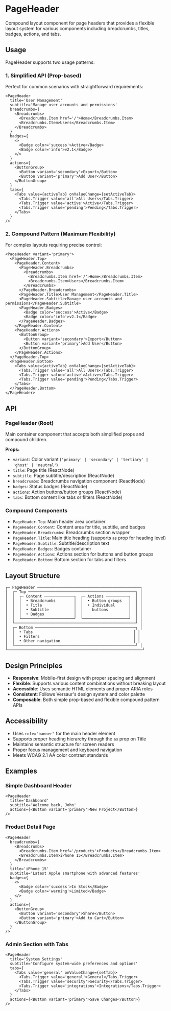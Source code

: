 # PageHeader

Compound layout component for page headers that provides a flexible layout system for various
components including breadcrumbs, titles, badges, actions, and tabs.

## Usage

PageHeader supports two usage patterns:

### 1. Simplified API (Prop-based)

Perfect for common scenarios with straightforward requirements:

```tsx
<PageHeader
  title='User Management'
  subtitle='Manage user accounts and permissions'
  breadcrumbs={
    <Breadcrumbs>
      <Breadcrumbs.Item href='/'>Home</Breadcrumbs.Item>
      <Breadcrumbs.Item>Users</Breadcrumbs.Item>
    </Breadcrumbs>
  }
  badges={
    <>
      <Badge color='success'>Active</Badge>
      <Badge color='info'>v2.1</Badge>
    </>
  }
  actions={
    <ButtonGroup>
      <Button variant='secondary'>Export</Button>
      <Button variant='primary'>Add User</Button>
    </ButtonGroup>
  }
  tabs={
    <Tabs value={activeTab} onValueChange={setActiveTab}>
      <Tabs.Trigger value='all'>All Users</Tabs.Trigger>
      <Tabs.Trigger value='active'>Active</Tabs.Trigger>
      <Tabs.Trigger value='pending'>Pending</Tabs.Trigger>
    </Tabs>
  }
/>
```

### 2. Compound Pattern (Maximum Flexibility)

For complex layouts requiring precise control:

```tsx
<PageHeader variant='primary'>
  <PageHeader.Top>
    <PageHeader.Content>
      <PageHeader.Breadcrumbs>
        <Breadcrumbs>
          <Breadcrumbs.Item href='/'>Home</Breadcrumbs.Item>
          <Breadcrumbs.Item>Users</Breadcrumbs.Item>
        </Breadcrumbs>
      </PageHeader.Breadcrumbs>
      <PageHeader.Title>User Management</PageHeader.Title>
      <PageHeader.Subtitle>Manage user accounts and permissions</PageHeader.Subtitle>
      <PageHeader.Badges>
        <Badge color='success'>Active</Badge>
        <Badge color='info'>v2.1</Badge>
      </PageHeader.Badges>
    </PageHeader.Content>
    <PageHeader.Actions>
      <ButtonGroup>
        <Button variant='secondary'>Export</Button>
        <Button variant='primary'>Add User</Button>
      </ButtonGroup>
    </PageHeader.Actions>
  </PageHeader.Top>
  <PageHeader.Bottom>
    <Tabs value={activeTab} onValueChange={setActiveTab}>
      <Tabs.Trigger value='all'>All Users</Tabs.Trigger>
      <Tabs.Trigger value='active'>Active</Tabs.Trigger>
      <Tabs.Trigger value='pending'>Pending</Tabs.Trigger>
    </Tabs>
  </PageHeader.Bottom>
</PageHeader>
```

## API

### PageHeader (Root)

Main container component that accepts both simplified props and compound children.

**Props:**

- `variant`: Color variant (`'primary' | 'secondary' | 'tertiary' | 'ghost' | 'neutral'`)
- `title`: Page title (ReactNode)
- `subtitle`: Page subtitle/description (ReactNode)
- `breadcrumbs`: Breadcrumbs navigation component (ReactNode)
- `badges`: Status badges (ReactNode)
- `actions`: Action buttons/button groups (ReactNode)
- `tabs`: Bottom content like tabs or filters (ReactNode)

### Compound Components

- `PageHeader.Top`: Main header area container
- `PageHeader.Content`: Content area for title, subtitle, and badges
- `PageHeader.Breadcrumbs`: Breadcrumbs section wrapper
- `PageHeader.Title`: Main title heading (supports `as` prop for heading level)
- `PageHeader.Subtitle`: Subtitle/description text
- `PageHeader.Badges`: Badges container
- `PageHeader.Actions`: Actions section for buttons and button groups
- `PageHeader.Bottom`: Bottom section for tabs and filters

## Layout Structure

```
┌─ PageHeader ─────────────────────────────────────────────┐
│  ┌─ Top ───────────────────────────────────────────────┐ │
│  │  ┌─ Content ─────────────┐  ┌─ Actions ──────────┐  │ │
│  │  │  • Breadcrumbs        │  │  • Button groups   │  │ │
│  │  │  • Title              │  │  • Individual      │  │ │
│  │  │  • Subtitle           │  │    buttons         │  │ │
│  │  │  • Badges             │  │                    │  │ │
│  │  └───────────────────────┘  └────────────────────┘  │ │
│  └─────────────────────────────────────────────────────┘ │
│  ┌─ Bottom ────────────────────────────────────────────┐ │
│  │  • Tabs                                            │ │
│  │  • Filters                                         │ │
│  │  • Other navigation                                │ │
│  └─────────────────────────────────────────────────────┘ │
└───────────────────────────────────────────────────────────┘
```

## Design Principles

- **Responsive**: Mobile-first design with proper spacing and alignment
- **Flexible**: Supports various content combinations without breaking layout
- **Accessible**: Uses semantic HTML elements and proper ARIA roles
- **Consistent**: Follows Versaur's design system and color palette
- **Composable**: Both simple prop-based and flexible compound pattern APIs

## Accessibility

- Uses `role="banner"` for the main header element
- Supports proper heading hierarchy through the `as` prop on Title
- Maintains semantic structure for screen readers
- Proper focus management and keyboard navigation
- Meets WCAG 2.1 AA color contrast standards

## Examples

### Simple Dashboard Header

```tsx
<PageHeader
  title='Dashboard'
  subtitle='Welcome back, John'
  actions={<Button variant='primary'>New Project</Button>}
/>
```

### Product Detail Page

```tsx
<PageHeader
  breadcrumbs={
    <Breadcrumbs>
      <Breadcrumbs.Item href='/products'>Products</Breadcrumbs.Item>
      <Breadcrumbs.Item>iPhone 15</Breadcrumbs.Item>
    </Breadcrumbs>
  }
  title='iPhone 15'
  subtitle='Latest Apple smartphone with advanced features'
  badges={
    <>
      <Badge color='success'>In Stock</Badge>
      <Badge color='warning'>Limited</Badge>
    </>
  }
  actions={
    <ButtonGroup>
      <Button variant='secondary'>Share</Button>
      <Button variant='primary'>Add to Cart</Button>
    </ButtonGroup>
  }
/>
```

### Admin Section with Tabs

```tsx
<PageHeader
  title='System Settings'
  subtitle='Configure system-wide preferences and options'
  tabs={
    <Tabs value='general' onValueChange={setTab}>
      <Tabs.Trigger value='general'>General</Tabs.Trigger>
      <Tabs.Trigger value='security'>Security</Tabs.Trigger>
      <Tabs.Trigger value='integrations'>Integrations</Tabs.Trigger>
    </Tabs>
  }
  actions={<Button variant='primary'>Save Changes</Button>}
/>
```
